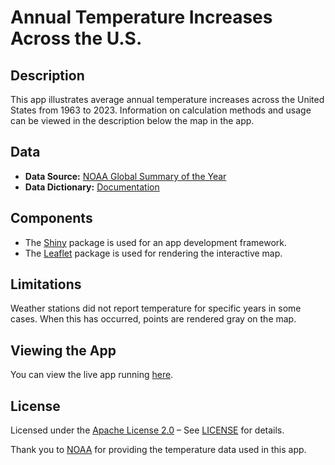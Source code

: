 # Annual Temperature Increases Across the U.S.

## Description
This app illustrates average annual temperature increases across the United States from 1963 to 2023. Information on calculation methods and usage can be viewed in the description below the map in the app.

## Data
- **Data Source:** [NOAA Global Summary of the Year](https://www.ncei.noaa.gov/access/search/data-search/global-summary-of-the-year)
- **Data Dictionary:** [Documentation](https://www.ncei.noaa.gov/data/global-summary-of-the-year/doc/GSOY_documentation.pdf)

## Components
-	The [Shiny](https://shiny.posit.co/) package is used for an app development framework.
-	The [Leaflet](https://leafletjs.com/) package is used for rendering the interactive map.

## Limitations
Weather stations did not report temperature for specific years in some cases. When this has occurred, points are rendered gray on the map.

## Viewing the App
You can view the live app running [here](https://fstasz.shinyapps.io/tempChange/).

## License
Licensed under the [Apache License 2.0](LICENSE) – See [LICENSE](LICENSE) for details.

Thank you to [NOAA](https://www.noaa.gov/) for providing the temperature data used in this app.